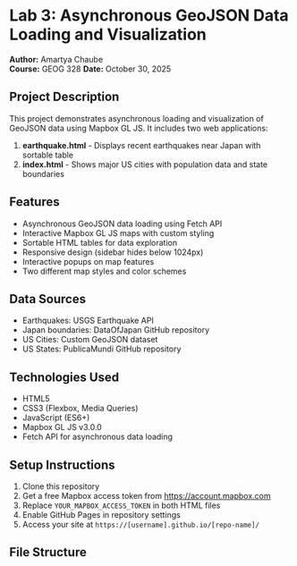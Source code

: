 # Lab 3: Asynchronous GeoJSON Data Loading and Visualization

**Author:** Amartya Chaube  
**Course:** GEOG 328
**Date:** October 30, 2025

## Project Description
This project demonstrates asynchronous loading and visualization of GeoJSON data using Mapbox GL JS. It includes two web applications:

1. **earthquake.html** - Displays recent earthquakes near Japan with sortable table
2. **index.html** - Shows major US cities with population data and state boundaries

## Features
- Asynchronous GeoJSON data loading using Fetch API
- Interactive Mapbox GL JS maps with custom styling
- Sortable HTML tables for data exploration
- Responsive design (sidebar hides below 1024px)
- Interactive popups on map features
- Two different map styles and color schemes

## Data Sources
- Earthquakes: USGS Earthquake API
- Japan boundaries: DataOfJapan GitHub repository
- US Cities: Custom GeoJSON dataset
- US States: PublicaMundi GitHub repository

## Technologies Used
- HTML5
- CSS3 (Flexbox, Media Queries)
- JavaScript (ES6+)
- Mapbox GL JS v3.0.0
- Fetch API for asynchronous data loading

## Setup Instructions
1. Clone this repository
2. Get a free Mapbox access token from https://account.mapbox.com
3. Replace `YOUR_MAPBOX_ACCESS_TOKEN` in both HTML files
4. Enable GitHub Pages in repository settings
5. Access your site at `https://[username].github.io/[repo-name]/`

## File Structure
